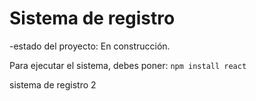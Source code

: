 <h1>Sistema de registro</h1>

-estado del proyecto: En construcción.


Para ejecutar el sistema, debes poner:
```npm install react```

sistema de registro 2
